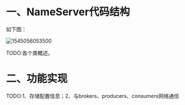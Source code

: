 # 一、NameServer代码结构

如下图：

![1545056053500](D:\github\mine\rq-study\nameServer\images\code_all)

TODO:各个类概述。

# 二、功能实现

TODO:1、存储配置信息；2、与brokers、producers、consumers网络通信
